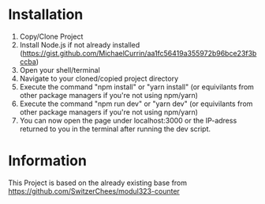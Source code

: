 # Installation

1. Copy/Clone Project
2. Install Node.js if not already installed (https://gist.github.com/MichaelCurrin/aa1fc56419a355972b96bce23f3bccba)
3. Open your shell/terminal
4. Navigate to your cloned/copied project directory
5. Execute the command "npm install" or "yarn install" (or equivilants from other package managers if you're not using npm/yarn)
6. Execute the command "npm run dev" or "yarn dev" (or equivilants from other package managers if you're not using npm/yarn)
7. You can now open the page under localhost:3000 or the IP-adress returned to you in the terminal after running the dev script.

# Information

This Project is based on the already existing base from https://github.com/SwitzerChees/modul323-counter

